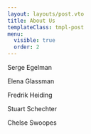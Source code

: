```yaml
---
layout: layouts/post.vto
title: About Us
templateClass: tmpl-post
menu:
  visible: true
  order: 2
---
```


Serge Egelman

Elena Glassman

Fredrik Heiding

Stuart Schechter

Chelse Swoopes

